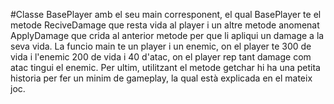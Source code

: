 #Classe BasePlayer amb el seu main corresponent, el qual BasePlayer te el metode ReciveDamage que resta vida al player i un altre metode anomenat ApplyDamage que crida al anterior metode per que li apliqui un damage a la seva vida.
La funcio main te un player i un enemic, on el player te 300 de vida i l'enemic 200 de vida i 40 d'atac, on el player rep tant damage com atac tingui el enemic.
Per ultim, utilitzant el metode getchar hi ha una petita historia per fer un minim de gameplay, la qual està explicada en el mateix joc.

